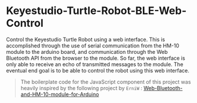 # Keyestudio-Turtle-Robot-BLE-Web-Control

Control the Keyestudio Turtle Robot using a web interface. This is accomplished through the use of serial communication from the HM-10 module to the arduino board, and communication through the Web Bluetooth API from the browser to the module. So far, the web interface is only able to receive an echo of transmitted messages to the module. The eventual end goal is to be able to control the robot using this web interface.

> The boilerplate code for the JavaScript component of this project was heavily inspired by the following project by ``ErniW`` : [Web-Bluetooth-and-HM-10-module-for-Arduino](https://github.com/ErniW/Web-Bluetooth-and-HM-10-module-for-Arduino)